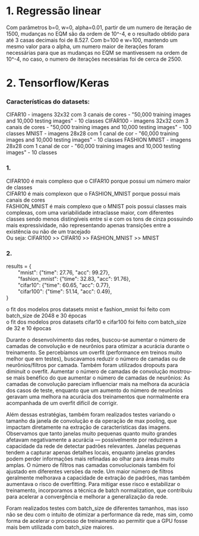 # 1. Regressão linear

Com parâmetros b=0, w=0, alpha=0.01, partir de um numero de iteração de 1500, mudanças no EQM são da ordem de 10^-4, e o resultado obtido para até 3 casas decimais foi de 8.527.
Com b=100 e w=100, mantendo um mesmo valor para o alpha, um numero maior de iterações foram necessárias para que as mudanças no EQM se mantivessem na ordem de 10^-4, no caso, o numero de iterações necesárias foi de cerca de 2500.



# 2. Tensorflow/Keras

 ### Características do datasets:
 CIFAR10 - imagens 32x32 com 3 canais de cores - "50,000 training images and 10,000 testing images" - 10 classes
 CIFAR100 - imagens 32x32 com 3 canais de cores - "50,000 training images and 10,000 testing images" - 100 classes
 MNIST - imagens 28x28 com 1 canal de cor - "60,000 training images and 10,000 testing images" - 10 classes
 FASHION MNIST - imagens 28x28 com 1 canal de cor -  "60,000 training images and 10,000 testing images" - 10 classes


### 1.
CIFAR100 é mais complexo que o CIFAR10 porque possui um número maior de classes  
CIFAR10 é mais complexon que o FASHION_MNIST porque possui mais canais de cores  
FASHION_MNIST é mais complexo que o MNIST pois possui classes mais complexas, com uma variabilidade intraclasse maior,
com diferentes classes sendo menos distingíveis entre si e com os tons de cinza possuindo mais expressividade, não representando apenas transições entre a existência ou não de um tracejado  
Ou seja: CIFAR100 >> CIFAR10 >> FASHION_MNIST >> MNIST

### 2.

results = {   
&nbsp; &nbsp; &nbsp; &nbsp; "mnist": {"time": 27.76, "acc": 99.27},  
&nbsp; &nbsp; &nbsp; &nbsp; "fashion_mnist": {"time": 32.83, "acc": 91.76},  
&nbsp; &nbsp; &nbsp; &nbsp; "cifar10": {"time": 60.65, "acc": 0.77},  
&nbsp; &nbsp; &nbsp; &nbsp; "cifar100": {"time": 51.14, "acc": 0.49},  
}   

o fit dos modelos pros datasets mnist e fashion_mnist foi feito com batch_size de 2048 e 30 épocas  
o fit dos modelos pros datasets cifar10 e cifar100 foi feito com batch_size de 32 e 10 épocas  


Durante o desenvolvimento das redes, buscou-se aumentar o número de camadas de convolução e de neurônios para otimizar a acurácia durante o treinamento. Se percebíamos um overfit (performance em treinos muito melhor que em testes), buscavamos reduzir o número de camadas ou de neurônios/filtros por camada. Também foram utilizados dropouts para diminuit o overfit. Aumentar o número de camadas de convolução mostrou-se mais benéfico do que aumentar o número de camadas de neurônios: As camadas de convolução pareciam influenciar mais na melhora da acurácia dos casos de teste, enquanto que um aumento do número de neurônios geravam uma melhora na acurácia dos treinamentos que normalmente era acompanhada de um overfit difícil de corrigir.  

Além dessas estratégias, também foram realizados testes variando o tamanho da janela de convolução e da operação de max pooling, que impactam diretamente na extração de características das imagens. Observamos que tanto janelas muito pequenas quanto muito grandes afetavam negativamente a acurácia — possivelmente por reduzirem a capacidade da rede de detectar padrões relevantes. Janelas pequenas tendem a capturar apenas detalhes locais, enquanto janelas grandes podem perder informações mais refinadas ao olhar para áreas muito amplas. O número de filtros nas camadas convolucionais também foi ajustado em diferentes versões da rede. Um maior número de filtros geralmente melhorava a capacidade de extração de padrões, mas também aumentava o risco de overfitting. Para mitigar esse risco e estabilizar o treinamento, incorporamos a técnica de batch normalization, que contribuiu para acelerar a convergência e melhorar a generalização da rede.  

Foram realizados testes com batch_size de diferentes tamanhos, mas isso não se deu com o intuito de otimizar a performance da rede, mas sim, como forma de acelerar o processo de treinamento ao permitir que a GPU fosse mais bem utilizada com batch_size maiores.



